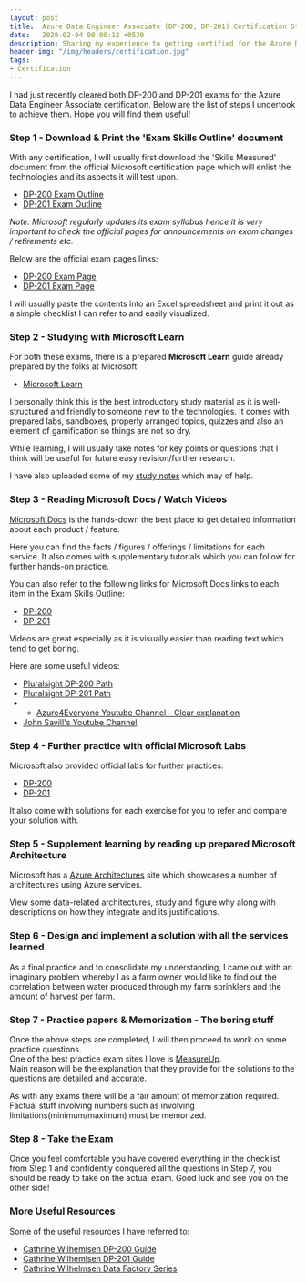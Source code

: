 ```yaml
---
layout: post
title:  Azure Data Engineer Associate (DP-200, DP-201) Certification Study Guide
date:   2020-02-04 00:00:12 +0530
description: Sharing my experience to getting certified for the Azure Data Engineer Associate certification
header-img: "/img/headers/certification.jpg"
tags:
- Certification
---
```


I had just recently cleared both DP-200 and DP-201 exams for the Azure Data Engineer Associate certification. Below are the list of steps I undertook to achieve them. Hope you will find them useful!

### Step 1 - Download & Print the 'Exam Skills Outline' document

With any certification, I will usually first download the 'Skills Measured' document from the official Microsoft certification page which will enlist the technologies and its aspects it will test upon.

- [DP-200 Exam Outline](https://query.prod.cms.rt.microsoft.com/cms/api/am/binary/RE3Vzx2)
- [DP-201 Exam Outline](https://query.prod.cms.rt.microsoft.com/cms/api/am/binary/RE3VRMb)

*Note: Microsoft regularly updates its exam syllabus hence it is very important to check the official pages for announcements on exam changes / retirements etc.*

Below are the official exam pages links:
- [DP-200 Exam Page](https://docs.microsoft.com/en-us/learn/certifications/exams/dp-200) 
- [DP-201 Exam Page](https://docs.microsoft.com/en-us/learn/certifications/exams/dp-201)

I will usually paste the contents into an Excel spreadsheet and print it out as a simple checklist I can refer to and easily visualized.

### Step 2 - Studying with Microsoft Learn

For both these exams, there is a prepared **Microsoft Learn** guide already prepared by the folks at Microsoft
- [Microsoft Learn ](https://query.prod.cms.rt.microsoft.com/cms/api/am/binary/RWuAzL)

I personally think this is the best introductory study material as it is well-structured and friendly to someone new to the technologies. It comes with prepared labs, sandboxes, properly arranged topics, quizzes and also an element of gamification so things are not so dry.

While learning, I will usually take notes for key points or questions that I think will be useful for future easy revision/further research.

I have also uploaded some of my [study notes](https://thebernardlim.github.io/certification/2020/01/28/dp-200-exam-guide/) which may of help.

### Step 3 - Reading Microsoft Docs / Watch Videos 

[Microsoft Docs](https://docs.microsoft.com/en-us/azure) is the hands-down the best place to get detailed information about each product / feature.

Here you can find the facts / figures / offerings / limitations for each service.
It also comes with supplementary tutorials which you can follow for further hands-on practice.

You can also refer to the following links for  Microsoft Docs links to each item in the Exam Skills Outline:
- [DP-200](https://ravikirans.com/dp-200-study-guide/)
- [DP-201](https://ravikirans.com/dp-201-study-guide/)

Videos are great especially as it is visually easier than reading text which tend to get boring.

Here are some useful videos:
- [Pluralsight DP-200 Path](https://app.pluralsight.com/paths/certificate/microsoft-azure-data-engineer-dp-200)
- [Pluralsight DP-201 Path](https://app.pluralsight.com/paths/certificate/azure-data-solution-dp-201)
- - [Azure4Everyone Youtube Channel - Clear explanation](https://www.youtube.com/channel/UCdmEIMC3LBil4o0tjaTbj0w/videos)
- [John Savill's Youtube Channel](https://www.youtube.com/user/NTFAQGuy/videos)

### Step 4 - Further practice with official Microsoft Labs

Microsoft also provided official labs for further practices:
- [DP-200](https://github.com/MicrosoftLearning/DP-200-Implementing-an-Azure-Data-Solution)
- [DP-201](https://github.com/MicrosoftLearning/DP-201-Designing-an-Azure-Data-Solution)

It also come with solutions for each exercise for you to refer and compare your solution with.

### Step 5 - Supplement learning by reading up prepared Microsoft Architecture 

Microsoft has a [Azure Architectures](https://docs.microsoft.com/en-us/azure/architecture/architectures) site which showcases a number of architectures using Azure services.

View some data-related architectures, study and figure why along with descriptions on how they integrate and its justifications.

### Step 6 - Design and implement a solution with all the services learned

As a final practice and to consolidate my understanding, I came out with an imaginary problem whereby I as a farm owner would like to find out the correlation between water produced through my farm sprinklers and the amount of harvest per farm.

### Step 7 - Practice papers & Memorization - The boring stuff

Once the above steps are completed, I will then proceed to work on some practice questions. \
One of the best practice exam sites I love is [MeasureUp](https://www.measureup.com/). \
Main reason will be the explanation that they provide for the solutions to the questions are detailed and accurate.

As with any exams there will be a fair amount of memorization required. Factual stuff involving numbers such as involving limitations(minimum/maximum) must be memorized. 

### Step 8 - Take the Exam

Once you feel comfortable you have covered everything in the checklist from Step 1 and confidently conquered all the questions in Step 7, you should be ready to take on the actual exam. Good luck and see you on the other side!

### More Useful Resources

Some of the useful resources I have referred to:
- [Cathrine Wilhemlsen DP-200 Guide](https://www.cathrinewilhelmsen.net/2019/05/29/preparing-taking-microsoft-exam-dp-200-implementing-azure-data-solution/)
- [Cathrine Wilhemlsen DP-201 Guide](https://www.cathrinewilhelmsen.net/2019/08/21/preparing-taking-microsoft-exam-dp-201-designing-azure-data-solution/)
- [Cathrine Wilhelmsen Data Factory Series](https://www.cathrinewilhelmsen.net/series/beginners-guide-azure-data-factory/)
